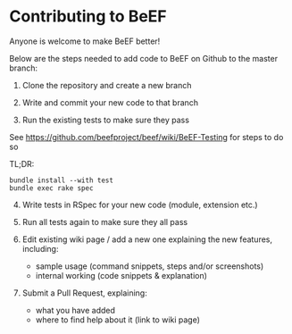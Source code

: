 # Contributing to BeEF

Anyone is welcome to make BeEF better!

Below are the steps needed to add code to BeEF on Github to the master branch:

1. Clone the repository and create a new branch

2. Write and commit your new code to that branch

3. Run the existing tests to make sure they pass

See https://github.com/beefproject/beef/wiki/BeEF-Testing for steps to do so

TL;DR: 
```
bundle install --with test
bundle exec rake spec
```

4. Write tests in RSpec for your new code (module, extension etc.)

5. Run all tests again to make sure they all pass

6. Edit existing wiki page / add a new one explaining the new features, including:
	- sample usage (command snippets, steps and/or screenshots)
	- internal working (code snippets & explanation)

7. Submit a Pull Request, explaining:
	- what you have added
	- where to find help about it (link to wiki page)

